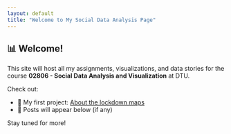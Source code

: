 ```yaml
---
layout: default
title: "Welcome to My Social Data Analysis Page"
---
```


## 📊 Welcome!

This site will host all my assignments, visualizations, and data stories for the course **02806 - Social Data Analysis and Visualization** at DTU.

Check out:
- 📌 My first project: [About the lockdown maps](about.md)
- 📅 Posts will appear below (if any)

Stay tuned for more!

